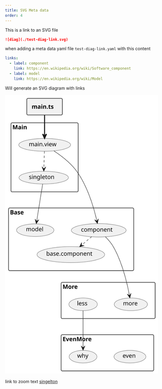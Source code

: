 ```yaml
---
title: SVG Meta data
order: 4
---
```

This is a link to an SVG file
```md
![diag](./test-diag-link.svg)
```

when adding a meta data yaml file `test-diag-link.yaml` with this content
```yaml
links:
  - label: component
    link: https://en.wikipedia.org/wiki/Software_component
  - label: model
    link: https://en.wikipedia.org/wiki/Model
```

Will generate an SVG diagram with links

![diag](./test-diag-link.svg)

link to zoom text [singelton](/examples/svg-meta?modal=test-diag-link.svg&text=singleton)
